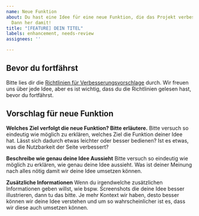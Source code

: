 ```yaml
---
name: Neue Funktion
about: Du hast eine Idee für eine neue Funktion, die das Projekt verbessern könnte?
  Dann her damit!
title: "[FEATURE] DEIN TITEL"
labels: enhancement, needs-review
assignees: ''

---
```


## Bevor du fortfährst
Bitte lies dir die [Richtlinien für Verbesserungsvorschlage](https://github.com/JavaChallenges/Interface/blob/f787cd6d07e57048af37ea37ba3e4a1ca00b6c73/.github/CONTRIBUTING.md#verbesserungsvorschl%C3%A4ge) durch. Wir freuen uns über jede Idee, aber es ist wichtig, dass du die Richtlinien gelesen hast, bevor du fortfährst.


## Vorschlag für neue Funktion
**Welches Ziel verfolgt die neue Funktion? Bitte erläutere.**
Bitte versuch so eindeutig wie möglich zu erklären, welches Ziel die Funktion deiner Idee hat. Lässt sich dadurch etwas leichter oder besser bedienen? Ist es etwas, was die Nutzbarkeit der Seite verbessert? 

**Beschreibe wie genau deine Idee Aussieht**
Bitte versuch so eindeutig wie möglich zu erklären, wie genau deine Idee aussieht. Was ist deiner Meinung nach alles nötig damit wir deine Idee umsetzen können.


**Zusätzliche Informationen**
Wenn du irgendwelche zusätzlichen Informationen geben willst, wie bspw. Screenshots die deine Idee besser illustrieren, dann tu das bitte. Je mehr Kontext wir haben, desto besser können wir deine Idee verstehen und um so wahrscheinlicher ist es, dass wir diese auch umsetzen können.
